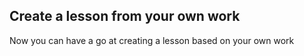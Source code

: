 ## Create a lesson from your own work

Now you can have a go at creating a lesson based on your own work
